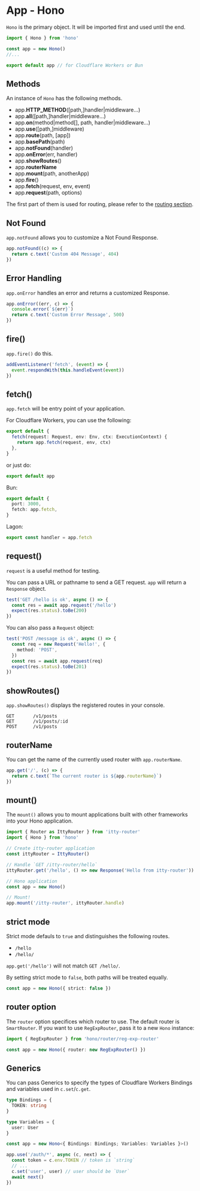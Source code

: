 # App - Hono

`Hono` is the primary object.
It will be imported first and used until the end.

```ts
import { Hono } from 'hono'

const app = new Hono()
//...

export default app // for Cloudflare Workers or Bun
```

## Methods

An instance of `Hono` has the following methods.

- app.**HTTP_METHOD**(\[path,\]handler|middleware...)
- app.**all**(\[path,\]handler|middleware...)
- app.**on**(method|method[], path, handler|middleware...)
- app.**use**(\[path,\]middleware)
- app.**route**(path, \[app\])
- app.**basePath**(path)
- app.**notFound**(handler)
- app.**onError**(err, handler)
- app.**showRoutes**()
- app.**routerName**
- app.**mount**(path, anotherApp)
- app.**fire**()
- app.**fetch**(request, env, event)
- app.**request**(path, options)

The first part of them is used for routing, please refer to the [routing section](/api/routing).

## Not Found

`app.notFound` allows you to customize a Not Found Response.

```ts
app.notFound((c) => {
  return c.text('Custom 404 Message', 404)
})
```

## Error Handling

`app.onError` handles an error and returns a customized Response.

```ts
app.onError((err, c) => {
  console.error(`${err}`)
  return c.text('Custom Error Message', 500)
})
```

## fire()

`app.fire()` do this.

```ts
addEventListener('fetch', (event) => {
  event.respondWith(this.handleEvent(event))
})
```

## fetch()

`app.fetch` will be entry point of your application.

For Cloudflare Workers, you can use the following:

```ts
export default {
  fetch(request: Request, env: Env, ctx: ExecutionContext) {
    return app.fetch(request, env, ctx)
  },
}
```

or just do:

```ts
export default app
```

Bun:

```ts
export default {
  port: 3000,
  fetch: app.fetch,
}
```

Lagon:

```ts
export const handler = app.fetch
```

## request()

`request` is a useful method for testing.

You can pass a URL or pathname to send a GET request.
`app` will return a `Response` object.

```ts
test('GET /hello is ok', async () => {
  const res = await app.request('/hello')
  expect(res.status).toBe(200)
})
```

You can also pass a `Request` object:

```ts
test('POST /message is ok', async () => {
  const req = new Request('Hello!', {
    method: 'POST',
  })
  const res = await app.request(req)
  expect(res.status).toBe(201)
})
```

## showRoutes()

`app.showRoutes()` displays the registered routes in your console.

```
GET       /v1/posts
GET       /v1/posts/:id
POST      /v1/posts
```

## routerName

You can get the name of the currently used router with `app.routerName`.

```ts
app.get('/', (c) => {
  return c.text(`The current router is ${app.routerName}`)
})
```

## mount()

The `mount()` allows you to mount applications built with other frameworks into your Hono application.

```ts
import { Router as IttyRouter } from 'itty-router'
import { Hono } from 'hono'

// Create itty-router application
const ittyRouter = IttyRouter()

// Handle `GET /itty-router/hello`
ittyRouter.get('/hello', () => new Response('Hello from itty-router'))

// Hono application
const app = new Hono()

// Mount!
app.mount('/itty-router', ittyRouter.handle)
```

## strict mode

Strict mode defauls to `true` and distinguishes the following routes.

- `/hello`
- `/hello/`

`app.get('/hello')` will not match `GET /hello/`.

By setting strict mode to `false`, both paths will be treated equally.

```ts
const app = new Hono({ strict: false })
```

## router option

The `router` option specifices which router to use. The default router is `SmartRouter`. If you want to use `RegExpRouter`, pass it to a new `Hono` instance:

```ts
import { RegExpRouter } from 'hono/router/reg-exp-router'

const app = new Hono({ router: new RegExpRouter() })
```

## Generics

You can pass Generics to specify the types of Cloudflare Workers Bindings and variables used in `c.set`/`c.get`.

```ts
type Bindings = {
  TOKEN: string
}

type Variables = {
  user: User
}

const app = new Hono<{ Bindings: Bindings; Variables: Variables }>()

app.use('/auth/*', async (c, next) => {
  const token = c.env.TOKEN // token is `string`
  // ...
  c.set('user', user) // user should be `User`
  await next()
})
```
